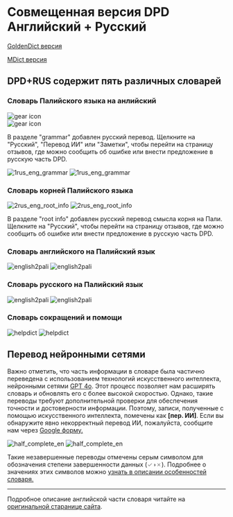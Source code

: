 # Совмещенная версия DPD Английский + Русский

[GoldenDict версия](https://github.com/sasanarakkha/dpd-db-sbs/releases/latest/download/dpd+rus-goldendict.zip)

[MDict версия](https://github.com/sasanarakkha/dpd-db-sbs/releases/latest/download/dpd+rus-mdict.zip)

## DPD+RUS содержит пять различных словарей

### Словарь Палийского языка на анлийский

![gear icon](pics/features/1pali2english_d.png#only-dark)  
![gear icon](pics/features/1pali2english_l.png#only-light)

В разделе "grammar" добавлен русский перевод. Щелкните на "Русский", "Перевод ИИ" или "Заметки", чтобы перейти на страницу отзывов, где можно сообщить об ошибке или внести предложение в русскую часть DPD.

![1rus_eng_grammar](pics/features/1rus_eng_grammar_d.png#only-dark)
![1rus_eng_grammar](pics/features/1rus_eng_grammar_l.png#only-light)

### Словарь корней Палийского языка

![2rus_eng_root_info](pics/features/2rus_eng_root_info_d.png#only-dark)
![2rus_eng_root_info](pics/features/2rus_eng_root_info_l.png#only-light)

В разделе "root info" добавлен русский перевод смысла корня на Пали. Щелкните на "Русский", чтобы перейти на страницу отзывов, где можно сообщить об ошибке или внести предложение в русскую часть DPD.

### Словарь английского на Палийский язык

![english2pali](pics/features/3english2pali_d.png#only-dark)
![english2pali](pics/features/3english2pali_l.png#only-light)

### Словарь русского на Палийский язык

![english2pali](pics/features/3rus2pali_d.png#only-dark)
![english2pali](pics/features/3rus2pali_l.png#only-light)

### Словарь сокращений и помощи

![helpdict](pics/features/5helpabbreviations_en_rus_d.png#only-dark)
![helpdict](pics/features/5helpabbreviations_en_rus_l.png#only-light)

## Перевод нейронными сетями

Важно отметить, что часть информации в словаре была частично переведена с использованием технологий искусственного интеллекта, нейронными сетями [GPT 4o](https://platform.openai.com/overview). Этот процесс позволяет нам расширять словарь и обновлять его с более высокой скоростью. Однако, такие переводы требуют дополнительной проверки для обеспечения точности и достоверности информации. Поэтому, записи, полученные с помощью искусственного интеллекта, помечены как **[пер. ИИ]**. Если вы обнаружите явно некорректный перевод ИИ, пожалуйста, сообщите нам через [Google форму.](https://docs.google.com/forms/d/1iMD9sCSWFfJAFCFYuG9HRIyrr9KFRy0nAOVApM998wM/viewform?)

![half_complete_en](pics/features/ai_translation_en_d.png#only-dark)
![half_complete_en](pics/features/ai_translation_en_l.png#only-light)

Такие незавершенные переводы отмечены серым символом для обозначения степени завершенности данных (<span style='color:gray'>✓◑✗</span>). Подробнее о значениях этих символов можно [узнать в описании особенностей словаря.](features/features.md)

---

Подробное описание английской части словаря читайте на [оригинальной старанице сайта](https://digitalpalidictionary.github.io/).